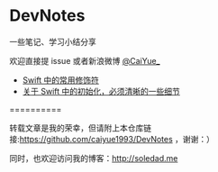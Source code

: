 # DevNotes

一些笔记、学习小结分享

欢迎直接提 issue 或者新浪微博 [@CaiYue_](http://weibo.com/caiyue233)

- [Swift 中的常用修饰符](https://github.com/caiyue1993/DevNotes/blob/master/notes/some-modifiers-in-swift.md)
- [关于 Swift 中的初始化，必须清晰的一些细节](https://github.com/caiyue1993/DevNotes/blob/master/notes/initializer-in-swift.md)

==========

转载文章是我的荣幸，但请附上本仓库链接:https://github.com/caiyue1993/DevNotes ，谢谢：）

同时，也欢迎访问我的博客：http://soledad.me

